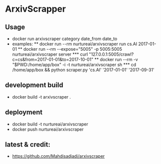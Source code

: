 # ArxivScrapper

## Usage

* docker run arxivscraper category date_from date_to
* examples: 
** docker run --rm nurtureai/arxivscraper run cs.AI 2017-01-01
** docker run --rm --expose="5005" -p 5005:5005 nurtureai/arxivscraper server
*** curl "127.0.0.1:5005/crawl?c=cs&from=2017-01-01&to=2017-10-01"
** docker run --rm -v "$PWD:/home/app/box" -i -t nurtureai/arxivscraper sh
*** cd /home/app/box && python scraper.py 'cs.AI' '2017-01-01' '2017-09-31'


## development build
* docker build -t arxivscraper .


## deployment
* docker build -t nurtureai/arxivscraper
* docker push nurtureai/arxivscraper

## latest & credit:
* https://github.com/Mahdisadjadi/arxivscraper

